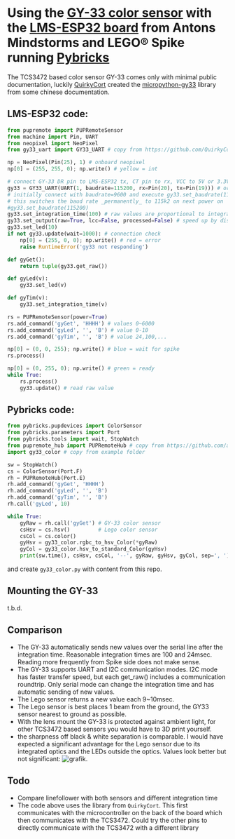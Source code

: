 # Using the [GY-33 color sensor](http://wiki.sunfounder.cc/index.php?title=GY-33_Color_Recognition_Sensor_Module) with the [LMS-ESP32 board](https://www.antonsmindstorms.com/product/wifi-python-esp32-board-for-mindstorms/) from Antons Mindstorms and LEGO&reg; Spike running [Pybricks](https://pybricks.com/)

The TCS3472 based color sensor GY-33 comes only with minimal public documentation, luckily [QuirkyCort](https://github.com/QuirkyCort) created the [micropython-gy33](https://github.com/QuirkyCort/micropython-gy33) library from some chinese documentation.

## LMS-ESP32 code:
```python
from pupremote import PUPRemoteSensor
from machine import Pin, UART
from neopixel import NeoPixel
from gy33_uart import GY33_UART # copy from https://github.com/QuirkyCort/micropython-gy33/blob/main/gy33-uart/gy33_uart.py

np = NeoPixel(Pin(25), 1) # onboard neopixel
np[0] = (255, 255, 0); np.write() # yellow = int

# connect GY-33 DR pin to LMS-ESP32 tx, CT pin to rx, VCC to 5V or 3.3V
gy33 = GY33_UART(UART(1, baudrate=115200, rx=Pin(20), tx=Pin(19))) # or pin 4,5 or ...
# initially connect with baudrate=9600 and execute gy33.set_baudrate(115200) once. 
# this switches the baud rate _permanently_ to 115k2 on next power on
#gy33.set_baudrate(115200)
gy33.set_integration_time(100) # raw values are proportional to integration time
gy33.set_output(raw=True, lcc=False, processed=False) # speed up by disabling other responses
gy33.set_led(10)
if not gy33.update(wait=1000): # connection check
    np[0] = (255, 0, 0); np.write() # red = error
    raise RuntimeError('gy33 not responding')

def gyGet():
    return tuple(gy33.get_raw())

def gyLed(v):
    gy33.set_led(v)

def gyTim(v):
    gy33.set_integration_time(v)

rs = PUPRemoteSensor(power=True)
rs.add_command('gyGet', 'HHHH') # values 0~6000
rs.add_command('gyLed', '', 'B') # value 0-10
rs.add_command('gyTim', '', 'B') # value 24,100,...

np[0] = (0, 0, 255); np.write() # blue = wait for spike
rs.process()

np[0] = (0, 255, 0); np.write() # green = ready
while True:
    rs.process()
    gy33.update() # read raw value
```

## Pybricks code:

```python
from pybricks.pupdevices import ColorSensor
from pybricks.parameters import Port
from pybricks.tools import wait, StopWatch
from pupremote_hub import PUPRemoteHub # copy from https://github.com/antonvh/PUPRemote/blob/main/src/pupremote_hub.py
import gy33_color # copy from example folder

sw = StopWatch()
cs = ColorSensor(Port.F)
rh = PUPRemoteHub(Port.E)
rh.add_command('gyGet', 'HHHH')
rh.add_command('gyLed', '', 'B')
rh.add_command('gyTim', '', 'B')
rh.call('gyLed', 10)

while True:
    gyRaw = rh.call('gyGet') # GY-33 color sensor
    csHsv = cs.hsv()         # Lego color sensor
    csCol = cs.color()
    gyHsv = gy33_color.rgbc_to_hsv_Color(*gyRaw)
    gyCol = gy33_color.hsv_to_standard_Color(gyHsv)
    print(sw.time(), csHsv, csCol, '--', gyRaw, gyHsv, gyCol, sep=', ')
```

and create `gy33_color.py` with content from this repo.

## Mounting the GY-33

t.b.d.

## Comparison

- The GY-33 automatically sends new values over the serial line after the integration time. Reasonable integration times are 100 and 24msec. Reading more frequently from Spike side does not make sense.
- The GY-33 supports UART and I2C communication modes. I2C mode has faster transfer speed, but each get_raw() includes a communication roundtrip. Only serial mode can change the integration time and has automatic sending of new values.
- The Lego sensor returns a new value each 9~10msec.
- The Lego sensor is best places 1 beam from the ground, the GY33 sensor nearest to ground as possible.
- With the lens mount the GY-33 is protected against ambient light, for other TCS3472 based sensors you would have to 3D print yourself.
- the sharpness off black & white separation is comparable. I would have expected a significant advantage for the Lego sensor due to its integrated optics and the LEDs outside the optics. Values look better but not significant: ![grafik](https://github.com/user-attachments/assets/10cb9b68-1c06-4907-8140-c1736c47744f).

## Todo
- Compare linefollower with both sensors and different integration time
- The code above uses the library from `QuirkyCort`. This first communicates with the microcontroller on the back of the board which then communicates with the TCS3472. Could try the other pins to directly communicate with the TCS3472 with a different library

